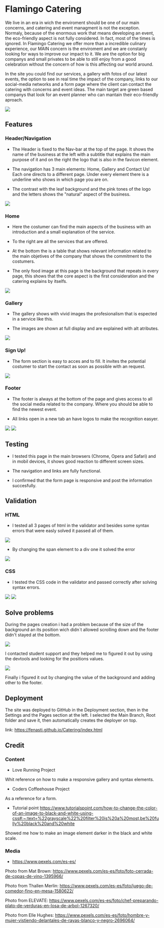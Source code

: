 # Flamingo Catering

We live in an era in wich the enviroment should be one of our main concerns, and catering and event managment is not the exception. Normaly, because of the enormous work that means 
developing an event, the eco-friendly aspect is not fully considered. In fact, most of the times is ignored. In Flamingo Catering we offer more than a incredible culinary experience,
our MAIN concern is the enviroment and we are constanly looking for ways to improve our impact to it. We are the option for big companys and small privates to be able to still enjoy
from a good celebration without the concern of how is this affecting our world around.

In the site you could find our services, a gallery with fotos of our latest events, the option to see in real time the impact of the company, links to our social-media networks and 
a form page where the client can contact the catering with concerns and event ideas. The main target are green based companys that look for an event planner who can mantain 
their eco-friendly aproach.

<img src="assets/readme/show.png">

## Features

### Header/Navigation

- The Header is fixed to the Nav-bar at the top of the page. It shows the name of the business at the left with a subtitle that explains the main purpose of it and on the right the logo that is also in the favicon element.

- The navigation has 3 main elements: Home, Gallery and Contact Us! Each one directs to a different page. Under every element there is a underline who shows in which page you are on.

- The contrast with the leaf background and the pink tones of the logo and the letters shows the "natural" aspect of the business. 

<img src="assets/readme/nav-bar.png">

### Home

- Here the costumer can find the main aspects of the business with an introduction and a small explanation of the service.

- To the right are all the services that are offered.

- At the bottom the is a table that shows relevant information related to the main objetives of the company that shows the commitment to the costumers.

- The only food image at this page is the background that repeats in every page, this shows that the core aspect is the first consideration and the catering explains by itselfs.

<img src="assets/readme/index.png">

### Gallery

- The gallery shows with vivid images the profesionalism that is espected in a service like this.

- The images are shown at full display and are explained with alt atributes.

<img src="assets/readme/gallery.png">

### Sign Up!

- The form section is easy to acces and to fill. It invites the potential costumer to start the contact as soon as possible with an request.

<img src="assets/readme/form.png">

### Footer

- The footer is always at the bottom of the page and gives access to all the social media related to the company. Where you should be able to find the newest event.

- All links open in a new tab an have logos to make the recognition easyer.

<img src="assets/readme/social-bar.png">
<img src="assets/readme/social-bar2.png">

## Testing

- I tested this page in the main browsers (Chrome, Opera and Safari) and in mobil devices, it shows good reaction to different screen sizes.

- The navigation and links are fully functional.

- I confirmed that the form page is responsive and post the information succesfully.

## Validation

### HTML

- I tested all 3 pages of html in the validator and besides some syntax errors that were easly solved it passed all of them.

<img src="assets/readme/problem-solving2.png">

- By changing the span element to a div one it solved the error

<img src="assets/readme/html-valid.png">

### CSS

 - I tested the CSS code in the validator and passed correctly after solving syntax errors.

 <img src="assets/readme/sinxt-erros.png">
 <img src="assets/readme/css-valid.png">

## Solve problems

 During the pages creation i had a problem because of the size of the background an its position wich didn`t allowed scrolling down and the footer didn't stayed at the bottom.

 <img src="assets/readme/problems-solving.png">

 I contacted student support and they helped me to figured it out by using the devtools and looking for the positions values.

 <img src="assets/readme/problem-solving3.png">

 Finally i figured it out by changing the value of the background and adding other to the footer.

 ## Deployment
 
 The site was deployed to GitHub in the Deployment section, then in the Settings and the Pages section at the left.
 I selected the Main Branch, Root folder and save it, then automatically creates the deployer on top.

 link: https://fenasti.github.io/Catering/index.html

## Credit

### Content

- Love Running Project

Whit reference on how to make a responsive gallery and syntax elements.

- Coders Coffeehouse Project

As a reference for a form.

- Tutorial point https://www.tutorialspoint.com/how-to-change-the-color-of-an-image-to-black-and-white-using-css#:~:text=%22grayscale%22%20filter%20is%20a%20most,be%20fully%20black%20and%20white

Showed me how to make an image element darker in the black and white scale.

### Media

- https://www.pexels.com/es-es/

Photo from Mat Brown: https://www.pexels.com/es-es/foto/foto-cerrada-de-copas-de-vino-1395966/

Photo from Thallen Merlin: https://www.pexels.com/es-es/foto/juego-de-comedor-fino-en-mesa-1580622/

Photo from ELEVATE: https://www.pexels.com/es-es/foto/chef-preparando-plato-de-verduras-en-losa-de-arbol-1267320/

Photo from Elle Hughes: https://www.pexels.com/es-es/foto/hombre-y-mujer-vistiendo-delantales-de-rayas-blanco-y-negro-2696064/








